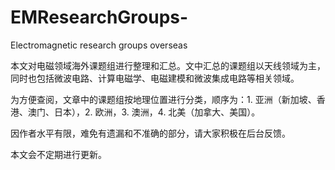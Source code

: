 # EMResearchGroups-
Electromagnetic research groups overseas

本文对电磁领域海外课题组进行整理和汇总。文中汇总的课题组以天线领域为主，同时也包括微波电路、计算电磁学、电磁建模和微波集成电路等相关领域。

为方便查阅，文章中的课题组按地理位置进行分类，顺序为：1. 亚洲（新加坡、香港、澳门、日本），2. 欧洲，3. 澳洲，4. 北美（加拿大、美国）。

因作者水平有限，难免有遗漏和不准确的部分，请大家积极在后台反馈。

本文会不定期进行更新。
